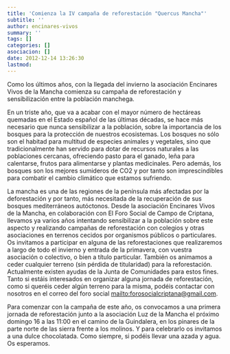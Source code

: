 ```yaml
---
title: 'Comienza la IV campaña de reforestación "Quercus Mancha"'
subtitle: ''
author: encinares-vivos
summary: ''
tags: []
categories: []
asociacion: []
date: 2012-12-14 13:26:30
lastmod:
---
```


Como los últimos años, con la llegada del invierno la asociación Encinares Vivos de la Mancha comienza su campaña de reforestación y sensibilización entre la población manchega. 

En un triste año, que va a acabar con el mayor número de hectáreas quemadas en el Estado español de las últimas décadas, se hace más necesario que nunca sensibilizar a la población, sobre la importancia de los bosques para la protección de nuestros ecosistemas. Los bosques no sólo son el habitad para multitud de especies animales y vegetales, sino que tradicionalmente han servido para dotar de recursos naturales a las poblaciones cercanas, ofreciendo pasto para el ganado, leña para calentarse, frutos para alimentarse y plantas medicinales. Pero además, los bosques son los mejores sumideros de CO2 y por tanto son imprescindibles para combatir el cambio climático que estamos sufriendo. 

La mancha es una de las regiones de la península más afectadas por la deforestación y por tanto, más necesitada de la recuperación de sus bosques mediterráneos autóctonos. Desde la asociación Encinares Vivos de la Mancha, en colaboración con El Foro Social de Campo de Criptana, llevamos ya varios años intentando sensibilizar a la población sobre este aspecto y realizando campañas de reforestación con colegios y otras asociaciones en terrenos cecidos por organismos públicos o particulares. Os invitamos a participar en alguna de las reforestaciones que realizaremos a largo de todo el invierno y entrada de la primavera, con vuestra asociación o colectivo, o bien a título particular. También os animamos a ceder cualquier terreno (sin pérdida de titularidad) para la reforestación. Actualmente existen ayudas de la Junta de Comunidades para estos fines. Tanto si estáis interesados en organizar alguna jornada de reforestación, como si queréis ceder algún terreno para la misma, podéis contactar con nosotros en el correo del foro social [mailto:forosocialcriptana@gmail.com](forosocialcriptana@gmail.com).

Para comenzar con la campaña de este año, os convocamos a una primera jornada de reforestación junto a la asociación Luz de la Mancha el próximo domingo 16 a las 11:00 en el camino de la Guindalera, en los pinares de la parte norte de las sierra frente a los molinos. Y para celebrarlo os invitamos a una dulce chocolatada. 
Como siempre, si podéis llevar una azada y agua. Os esperamos. 

